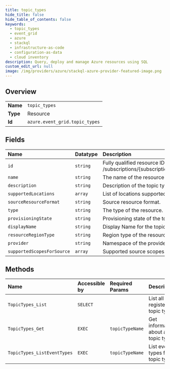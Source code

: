 ```yaml
---
title: topic_types
hide_title: false
hide_table_of_contents: false
keywords:
  - topic_types
  - event_grid
  - azure    
  - stackql
  - infrastructure-as-code
  - configuration-as-data
  - cloud inventory
description: Query, deploy and manage Azure resources using SQL
custom_edit_url: null
image: /img/providers/azure/stackql-azure-provider-featured-image.png
---
```

  
    

## Overview
<table><tbody>
<tr><td><b>Name</b></td><td><code>topic_types</code></td></tr>
<tr><td><b>Type</b></td><td>Resource</td></tr>
<tr><td><b>Id</b></td><td><code>azure.event_grid.topic_types</code></td></tr>
</tbody></table>

## Fields
| Name | Datatype | Description |
|:-----|:---------|:------------|
| `id` | `string` | Fully qualified resource ID for the resource. Ex - /subscriptions/&#123;subscriptionId&#125;/resourceGroups/&#123;resourceGroupName&#125;/providers/&#123;resourceProviderNamespace&#125;/&#123;resourceType&#125;/&#123;resourceName&#125; |
| `name` | `string` | The name of the resource |
| `description` | `string` | Description of the topic type. |
| `supportedLocations` | `array` | List of locations supported by this topic type. |
| `sourceResourceFormat` | `string` | Source resource format. |
| `type` | `string` | The type of the resource. E.g. "Microsoft.Compute/virtualMachines" or "Microsoft.Storage/storageAccounts" |
| `provisioningState` | `string` | Provisioning state of the topic type |
| `displayName` | `string` | Display Name for the topic type. |
| `resourceRegionType` | `string` | Region type of the resource. |
| `provider` | `string` | Namespace of the provider of the topic type. |
| `supportedScopesForSource` | `array` | Supported source scopes. |
## Methods
| Name | Accessible by | Required Params | Description |
|:-----|:--------------|:----------------|:------------|
| `TopicTypes_List` | `SELECT` |  | List all registered topic types. |
| `TopicTypes_Get` | `EXEC` | `topicTypeName` | Get information about a topic type. |
| `TopicTypes_ListEventTypes` | `EXEC` | `topicTypeName` | List event types for a topic type. |
